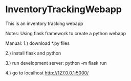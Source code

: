 # InventoryTrackingWebapp
This is an inventory tracking webapp

Notes:
Using flask framework to create a python webapp


Manual:
1.)
download *.py files

2.)
install flask and python

3.)
run development server:
python -m flask run

4.)
go to localhost http://127.0.0.1:5000/